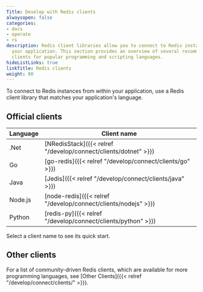 ```yaml
---
Title: Develop with Redis clients
alwaysopen: false
categories:
- docs
- operate
- rs
description: Redis client libraries allow you to connect to Redis instances from within
  your application. This section provides an overview of several recommended Redis
  clients for popular programming and scripting languages.
hideListLinks: true
linkTitle: Redis clients
weight: 80
---
```

To connect to Redis instances from within your application, use a Redis client library that matches your application's language.

## Official clients

| Language | Client name |
|----------|-------------|
| .Net | [NRedisStack]({{< relref "/develop/connect/clients/dotnet" >}}) |
| Go | [go-redis]({{< relref "/develop/connect/clients/go" >}}) |
| Java | [Jedis]({{< relref "/develop/connect/clients/java" >}}) |
| Node.js | [node-redis]({{< relref "/develop/connect/clients/nodejs" >}}) |
| Python | [redis-py]({{< relref "/develop/connect/clients/python" >}}) |

Select a client name to see its quick start.

## Other clients

For a list of community-driven Redis clients, which are available for more programming languages, see [Other Clients]({{< relref "/develop/connect/clients/" >}}).
